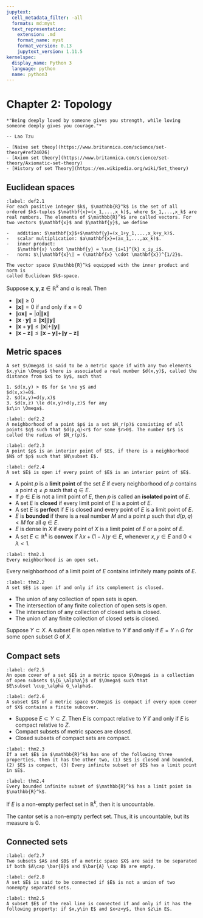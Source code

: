 ```yaml
---
jupytext:
  cell_metadata_filter: -all
  formats: md:myst
  text_representation:
    extension: .md
    format_name: myst
    format_version: 0.13
    jupytext_version: 1.11.5
kernelspec:
  display_name: Python 3
  language: python
  name: python3
---
```


# Chapter 2: Topology

```{epigraph}
*"Being deeply loved by someone gives you strength, while loving someone deeply gives you courage."*

-- Lao Tzu
```

```{seealso}
- [Naive set theoy](https://www.britannica.com/science/set-theory#ref24026)
- [Axiom set theory](https://www.britannica.com/science/set-theory/Axiomatic-set-theory)
- [History of set Theory](https://en.wikipedia.org/wiki/Set_theory)
```

## Euclidean spaces

````{prf:definition} Euclidean space
:label: def2.1
For each positive integer $k$, $\mathbb{R}^k$ is the set of all ordered $k$-tuples $\mathbf{x}=(x_1,...,x_k)$, where $x_1,...,x_k$ are real numbers. The elements of $\mathbb{R}^k$ are called vectors. For two vectors $\mathbf{x}$ and $\mathbf{y}$, we define

-   addition: $\mathbf{x}$+$\mathbf{y}=(x_1+y_1,...,x_k+y_k)$.
-   scalar multiplication: $a\mathbf{x}=(ax_1,...,ax_k)$.
-   inner product:
    $\mathbf{x} \cdot \mathbf{y} = \sum_{i=1}^{k} x_iy_i$.
-   norm: $\|\mathbf{x}\| = (\mathbf{x} \cdot \mathbf{x})^{1/2}$.

The vector space $\mathbb{R}^k$ equipped with the inner product and norm is
called Euclidean $k$-space.
````
Suppose $\mathbf{x}, \mathbf{y}, \mathbf{z} \in \mathbb{R}^k$ and $a$ is real. Then

-   $\|\mathbf{x}\|\ge0$
-   $\|\mathbf{x}\| = 0$ if and only if $\mathbf{x}=0$
-   $\|a\mathbf{x}\| = |a|\|\mathbf{x}\|$
-   $\|\mathbf{x}\cdot \mathbf{y}\| \le \|\mathbf{x}\|\|\mathbf{y}\|$
-   $\|\mathbf{x}+\mathbf{y}\| \le \|\mathbf{x}|+\|\mathbf{y}\|$
-   $\|\mathbf{x}-\mathbf{z}\| \le \|\mathbf{x}-\mathbf{y}\|+\|\mathbf{y}-\mathbf{z}\|$

## Metric spaces
````{prf:definition}
A set $\Omega$ is said to be a metric space if with any two elements
$x,y\in \Omega$ there is associated a real number $d(x,y)$, called the
distance from $x$ to $y$, such that

1. $d(x,y) > 0$ for $x \ne y$ and
$d(x,x)=0$.
2. $d(x,y)=d(y,x)$
3. $d(x,z) \le d(x,y)+d(y,z)$ for any
$z\in \Omega$.
````

````{prf:definition} neighborhood
:label: def2.2
A neighborhood of a point $p$ is a set $N_r(p)$ consisting of all points $q$ such that $d(p,q)<r$ for some $r>0$. The number $r$ is called the radius of $N_r(p)$.
````

````{prf:definition} interior point
:label: def2.3
A point $p$ is an interior point of $E$, if there is a neighborhood $N$ of $p$ such that $N\subset E$.
````

````{prf:definition} open set
:label: def2.4
A set $E$ is open if every point of $E$ is an interior point of $E$.
````

- A point $p$ is a **limit point** of the set $E$ if every neighborhood of $p$ contains a point $q \ne p$ such that $q\in E$.
- If $p\in E$ is not a limit point of $E$, then $p$ is called an **isolated point** of $E$.
- A set $E$ is **closed** if every limit point of $E$ is a point of $E$.
- A set $E$ is **perfect** if $E$ is closed and every point of $E$ is a limit point of $E$.
- $E$ is **bounded** if there is a real number $M$ and a point $p$ such that $d(p,q)<M$ for all $q\in E$.
- $E$ is dense in $X$ if every point of $X$ is a limit point of $E$ or a point of $E$.
- A set $E \subset \mathbb{R}^k$ is **convex** if $\lambda x + (1-\lambda)y \in E$, whenever $x,y\in E$ and $0<\lambda<1$.

````{prf:theorem}
:label: thm2.1
Every neighborhood is an open set.
````

Every neighborhood of a limit point of $E$ contains infinitely many points of $E$.

````{prf:theorem}
:label: thm2.2
A set $E$ is open if and only if its complement is closed.
````

- The union of any collection of open sets is open.
- The intersection of any finite collection of open sets is open.
- The intersection of any collection of closed sets is closed.
- The union of any finite collection of closed sets is closed.

Suppose $Y \subset X$. A subset $E$ is open relative to $Y$ if and only if $E=Y\cap G$ for some open subset $G$ of $X$.

## Compact sets
````{prf:definition} open cover
:label: def2.5
An open cover of a set $E$ in a metric space $\Omega$ is a collection of open subsets $\{G_\alpha\}$ of $\Omega$ such that
$E\subset \cup_\alpha G_\alpha$.
````

````{prf:definition} compact
:label: def2.6
A subset $X$ of a metric space $\Omega$ is compact if every open cover of $X$ contains a finite subcover.
````

- Suppose $E \subset Y \subset Z$. Then $E$ is compact relative to $Y$ if and only if $E$ is compact relative to $Z$.
- Compact subsets of metric spaces are closed.
- Closed subsets of compact sets are compact.

````{prf:theorem}
:label: thm2.3
If a set $E$ in $\mathbb{R}^k$ has one of the following three properties, then it has the other two, (1) $E$ is closed and bounded, (2) $E$ is compact, (3) Every infinite subset of $E$ has a limit point in $E$.
````

````{prf:theorem} Weierstrass
:label: thm2.4
Every bounded infinite subset of $\mathbb{R}^k$ has a limit point in $\mathbb{R}^k$.
````

If $E$ is a non-empty perfect set in $\mathbb{R}^k$, then it is uncountable.

The cantor set is a non-empty perfect set. Thus, it is uncountable, but its measure is 0.

## Connected sets
````{prf:definition} separated set
:label: def2.7
Two subsets $A$ and $B$ of a metric space $X$ are said to be separated if both $A\cap \bar{B}$ and $\bar{A} \cap B$ are empty.
````
````{prf:definition} connected set
:label: def2.8
A set $E$ is said to be connected if $E$ is not a union of two nonempty separated sets.
````

````{prf:theorem}
:label: thm2.5
A subset $E$ of the real line is connected if and only if it has the following property: if $x,y\in E$ and $x<z<y$, then $z\in E$.
````